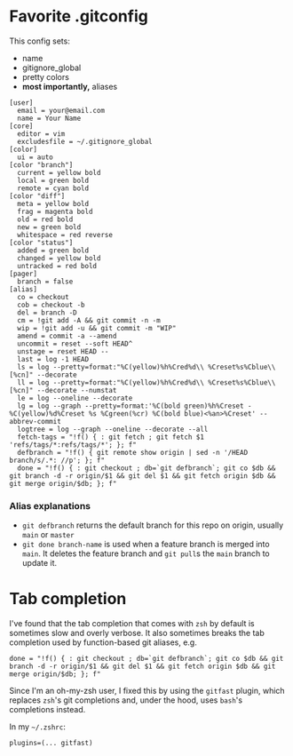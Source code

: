 # Favorite .gitconfig

This config sets:
- name
- gitignore_global
- pretty colors
- **most importantly,** aliases

```
[user]
  email = your@email.com
  name = Your Name
[core]
  editor = vim
  excludesfile = ~/.gitignore_global
[color]
  ui = auto
[color "branch"]
  current = yellow bold
  local = green bold
  remote = cyan bold
[color "diff"]
  meta = yellow bold
  frag = magenta bold
  old = red bold
  new = green bold
  whitespace = red reverse
[color "status"]
  added = green bold
  changed = yellow bold
  untracked = red bold
[pager]
  branch = false
[alias]
  co = checkout
  cob = checkout -b
  del = branch -D
  cm = !git add -A && git commit -n -m
  wip = !git add -u && git commit -m "WIP"
  amend = commit -a --amend
  uncommit = reset --soft HEAD^
  unstage = reset HEAD --
  last = log -1 HEAD
  ls = log --pretty=format:"%C(yellow)%h%Cred%d\\ %Creset%s%Cblue\\ [%cn]" --decorate
  ll = log --pretty=format:"%C(yellow)%h%Cred%d\\ %Creset%s%Cblue\\ [%cn]" --decorate --numstat
  le = log --oneline --decorate
  lg = log --graph --pretty=format:'%C(bold green)%h%Creset -%C(yellow)%d%Creset %s %Cgreen(%cr) %C(bold blue)<%an>%Creset' --abbrev-commit
  logtree = log --graph --oneline --decorate --all
  fetch-tags = "!f() { : git fetch ; git fetch $1 'refs/tags/*:refs/tags/*'; }; f"
  defbranch = "!f() { git remote show origin | sed -n '/HEAD branch/s/.*: //p'; }; f"
  done = "!f() { : git checkout ; db=`git defbranch`; git co $db && git branch -d -r origin/$1 && git del $1 && git fetch origin $db && git merge origin/$db; }; f"
```

### Alias explanations
- `git defbranch` returns the default branch for this repo on origin, usually `main` or `master`
- `git done branch-name`  is used when a feature branch is merged into `main`. It deletes the feature branch and `git pull`s the `main` branch to update it.

# Tab completion

I've found that the tab completion that comes with `zsh` by default is sometimes slow and overly verbose. It also sometimes breaks the tab completion used by function-based git aliases, e.g.

```
done = "!f() { : git checkout ; db=`git defbranch`; git co $db && git branch -d -r origin/$1 && git del $1 && git fetch origin $db && git merge origin/$db; }; f"
```

Since I'm an oh-my-zsh user, I fixed this by using the `gitfast` plugin, which replaces `zsh`'s git completions and, under the hood, uses `bash`'s completions instead.

In my `~/.zshrc`:

```shell
plugins=(... gitfast)
```